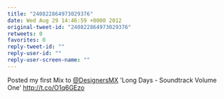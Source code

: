 ```yaml
---
title: "240822864973029376"
date: Wed Aug 29 14:46:59 +0000 2012
original-tweet-id: "240822864973029376"
retweets: 0
favorites: 0
reply-tweet-id: ""
reply-user-id: ""
reply-user-screen-name: ""
---
```

Posted my first Mix to <a href="https://twitter.com/DesignersMX">@DesignersMX</a> 'Long Days - Soundtrack Volume One'  http://t.co/O1q6GEzo
